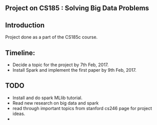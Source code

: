 ## Project on CS185 : Solving Big Data Problems

## Introduction
   Project done as a part of the CS185c course.


## Timeline:

 * Decide a topic for the project by 7th Feb, 2017.
 * Install Spark and implement the first paper by 9th Feb, 2017.

## TODO
 * Install and do spark MLlib tutorial.
 * Read new research on big data and spark
 * read through important topics from stanford cs246 page for  project ideas.
 * 
 
